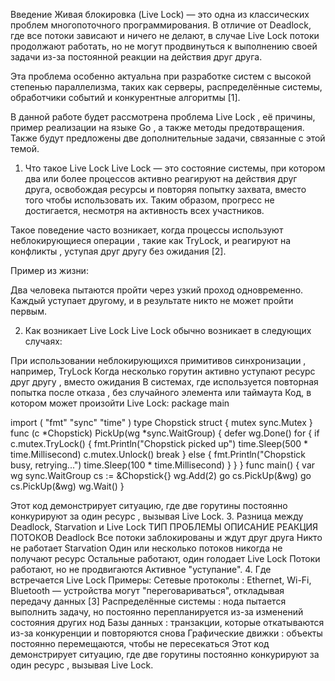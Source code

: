 Введение
Живая блокировка (Live Lock) — это одна из классических проблем многопоточного программирования. В отличие от Deadlock, где все потоки зависают и ничего не делают, в случае Live Lock потоки продолжают работать, но не могут продвинуться к выполнению своей задачи из-за постоянной реакции на действия друг друга.

Эта проблема особенно актуальна при разработке систем с высокой степенью параллелизма, таких как серверы, распределённые системы, обработчики событий и конкурентные алгоритмы [1].

В данной работе будет рассмотрена проблема Live Lock , её причины, пример реализации на языке Go , а также методы предотвращения. Также будут предложены две дополнительные задачи, связанные с этой темой.

1. Что такое Live Lock
Live Lock — это состояние системы, при котором два или более процессов активно реагируют на действия друг друга, освобождая ресурсы и повторяя попытку захвата, вместо того чтобы использовать их. Таким образом, прогресс не достигается, несмотря на активность всех участников.

Такое поведение часто возникает, когда процессы используют неблокирующиеся операции , такие как TryLock, и реагируют на конфликты , уступая друг другу без ожидания [2].

Пример из жизни:

Два человека пытаются пройти через узкий проход одновременно. Каждый уступает другому, и в результате никто не может пройти первым. 

2. Как возникает Live Lock
Live Lock обычно возникает в следующих случаях:

При использовании неблокирующихся примитивов синхронизации , например, TryLock
Когда несколько горутин активно уступают ресурс друг другу , вместо ожидания
В системах, где используется повторная попытка после отказа , без случайного элемента или таймаута
Код, в котором может произойти Live Lock:
package main

import (
    "fmt"
    "sync"
    "time"
)
type Chopstick struct {
    mutex sync.Mutex
}
func (c *Chopstick) PickUp(wg *sync.WaitGroup) {
    defer wg.Done()
    for {
        if c.mutex.TryLock() {
            fmt.Println("Chopstick picked up")
            time.Sleep(500 * time.Millisecond)
            c.mutex.Unlock()
            break
        } else {
            fmt.Println("Chopstick busy, retrying...")
            time.Sleep(100 * time.Millisecond)
        }
    }
}
func main() {
    var wg sync.WaitGroup
    cs := &Chopstick{}
    wg.Add(2)
    go cs.PickUp(&wg)
    go cs.PickUp(&wg)
    wg.Wait()
}

Этот код демонстрирует ситуацию, где две горутины постоянно конкурируют за один ресурс , вызывая Live Lock.
3. Разница между Deadlock, Starvation и Live Lock
ТИП ПРОБЛЕМЫ
ОПИСАНИЕ
РЕАКЦИЯ ПОТОКОВ
Deadlock
Все потоки заблокированы и ждут друг друга
Никто не работает
Starvation
Один или несколько потоков никогда не получают ресурс
Остальные работают, один голодает
Live Lock
Потоки работают, но не продвигаются
Активное "уступание".
4. Где встречается Live Lock
Примеры:
Сетевые протоколы : Ethernet, Wi-Fi, Bluetooth — устройства могут "переговариваться", откладывая передачу данных [3]
Распределённые системы : нода пытается выполнить задачу, но постоянно перепланируется из-за изменений состояния других нод
Базы данных : транзакции, которые откатываются из-за конкуренции и повторяются снова
Графические движки : объекты постоянно перемещаются, чтобы не пересекаться
Этот код демонстрирует ситуацию, где две горутины постоянно конкурируют за один ресурс , вызывая Live Lock.
